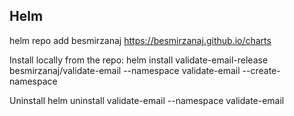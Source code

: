 ## Helm

helm repo add besmirzanaj https://besmirzanaj.github.io/charts

Install locally from the repo:
helm install validate-email-release besmirzanaj/validate-email --namespace validate-email --create-namespace

Uninstall
helm uninstall validate-email --namespace validate-email 